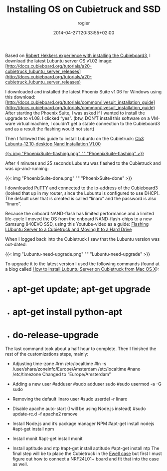 ﻿---
title: Installing OS on Cubietruck and SSD
author: rogier
type: post
date: 2014-04-27T20:33:55+02:00
url: /2014/04/27/installing-os-on-cubietruck-and-ssd/
commentFolder: 2014-04-27-installing-os-on-cubietruck-and-ssd
categories:
- HomeAutomation
tags:
- Cubieboard3
- Lubuntu
resources:
- src: PhoenixSuite-flashing.png
  title: PhoenixSuite-flashing
- src: PhoenixSuite-done.png
  title: PhoenixSuite-done
- src: Lubuntu-need-upgrade.png
  title: Lubuntu-need-upgrade
aliases:
- index.php/2014/04/27/installing-os-on-cubietruck-and-ssd/
---
Based on [Robert Hekkers experience with installing the Cubieboard3](http://blog.hekkers.net/2013/12/01/meet-the-cubietruck-aka-cubieboard3/), I download the latest Lubuntu server OS v1.02 image: [http://docs.cubieboard.org/tutorials/a20-cubietruck_lubuntu_server_releases](http://docs.cubieboard.org/tutorials/a20-cubietruck_lubuntu_server_releases)

I downloaded and installed the latest Phoenix Suite v1.06 for Windows using this download: [http://docs.cubieboard.org/tutorials/common/livesuit_installation_guide](http://docs.cubieboard.org/tutorials/common/livesuit_installation_guide)
After starting the Phoenix Suite, I was asked if I wanted to install the upgrade to v1.08. I clicked “yes”. (btw, DON’T install this software on a VM-ware virtual machine, I couldn’t get a stable connection to the Cubieboard3 and as a result the flashing would not start)

Then I followed this guide to install Lubuntu on the Cubietruck: [Cb3 Lubuntu-12.10-desktop Nand Installation V1.00](http://docs.cubieboard.org/tutorials/ct1/installation/cb3_lubuntu-12.10-desktop_nand_installation_v1.00)

[{{< img "PhoenixSuite-flashing.png" ""  "PhoenixSuite-flashing" >}}](https://www.progz.nl/homeautomation/wp-content/uploads/sites/2/2014/04/PhoenixSuite-flashing.png)

After 4 minutes and 25 seconds Lubuntu was flashed to the Cubietruck and was up-and-running:

{{< img "PhoenixSuite-done.png" ""  "PhoenixSuite-done" >}}

I downloaded [PuTTY](http://www.chiark.greenend.org.uk/~sgtatham/putty/download.html) and connected to the ip-address of the Cubieboard3 (looked that up in my router, since the Lubuntu is configured to use DHCP). The default user that is created is called “linaro” and the password is also “linaro”.

Because the onboard NAND-flash has limited performance and a limited life-cycle I moved the OS from the onboard NAND-flash-chips to a new Samsung 840EVO SSD, using this Youtube-video as a guide: [Flashing LUbuntu Server to a Cubietruck and Moving It to a Hard Drive](http://www.youtube.com/watch?v=2SA-6Wj_kN0&list=PLzRTHShWI-00KGTbUUUSCaKC7coNdArme&feature=share&index=2)

When I logged back into the Cubietruck I saw that the Lubuntu version was out-dated:

{{< img "Lubuntu-need-upgrade.png" ""  "Lubuntu-need-upgrade" >}}

To upgrade it to the latest version I used the following commands (found at a blog called [How to install Lubuntu Server on Cubietruck from Mac OS X](http://dyhr.com/2013/11/22/how-to-install-lubuntu-server-on-cubietruck-from-mac-os-x/)):


*   # apt-get update; apt-get upgrade
*   # apt-get install python-apt
*   # do-release-upgrade
The last command took about a half hour to complete. Then I finished the rest of the customizations steps, mainly:


*   Adjusting time-zone
#rm /etc/localtime
#ln -s /user/share/zoneinfo/Europe/Amsterdam /etc/localtime
#nano /etc/timezone
Changed to “Europe/Amsterdam”


*   Adding a new user
#adduser <username>
#sudo adduser <username> sudo
#sudo usermod -a -G sudo <username>


*   Removing the default linaro user
#sudo userdel -r linaro


*   Disable apache auto-start (I will be using Node.js instead)
#sudo update-rc.d -f apache2 remove


*   Install Node.js and it’s package manager NPM
#apt-get install nodejs
#apt-get install npm


*   Install monit
#apt-get install monit


*   Install aptitude and ntp
#apt-get install aptitude
#apt-get install ntp
The final step will be to place the Cubietruck in the [Ewell case](http://cubieboard.org/2014/02/27/ewell-has-come-minipc-not-be-far-behind/) but first I must figure out how to connect a NRF24L01+ board and fit that into the case as well.
